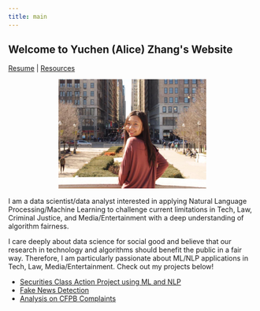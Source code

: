 ```yaml
---
title: main
---
```


## Welcome to Yuchen (Alice) Zhang's Website
 <a href="https://drive.google.com/file/d/1T6NmDaqRm1NGXt8cJb4OD2gLqeqvT27v/view?usp=sharing">Resume</a> | <a href= "https://zycalice.github.io/resources">Resources</a>


<p align="center">
  <img src="./images/profile-pic.jpg" class="inline" width="300"/>
</p>

I am a data scientist/data analyst interested in applying Natural Language Processing/Machine Learning to challenge current limitations in Tech, Law, Criminal Justice, and Media/Entertainment with a deep understanding of algorithm fairness.

I care deeply about data science for social good and believe that our research in technology and algorithms should benefit the public in a fair way. Therefore, I am particularly passionate about ML/NLP applications in Tech, Law, Media/Entertainment. Check out my projects below!

- [Securities Class Action Project using ML and NLP](https://zycalice.github.io/securities-class-action/)
- [Fake News Detection](https://github.com/zycalice/fake-news-detection/blob/main/CIS520_Project_Report.pdf)
- [Analysis on CFPB Complaints](https://zycalice.github.io/cfpb-complaints/)

